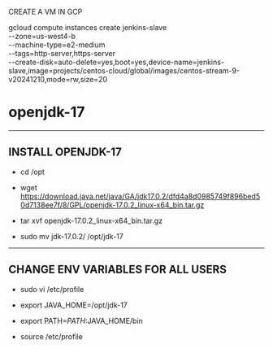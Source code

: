 CREATE A VM IN GCP

gcloud compute instances create jenkins-slave \
    --zone=us-west4-b \
    --machine-type=e2-medium \
    --tags=http-server,https-server \
    --create-disk=auto-delete=yes,boot=yes,device-name=jenkins-slave,image=projects/centos-cloud/global/images/centos-stream-9-v20241210,mode=rw,size=20


# openjdk-17
--------------------
 INSTALL OPENJDK-17
--------------------
- cd /opt

- wget https://download.java.net/java/GA/jdk17.0.2/dfd4a8d0985749f896bed50d7138ee7f/8/GPL/openjdk-17.0.2_linux-x64_bin.tar.gz

- tar xvf openjdk-17.0.2_linux-x64_bin.tar.gz

- sudo mv jdk-17.0.2/ /opt/jdk-17

----------------------------------
 CHANGE ENV VARIABLES FOR ALL USERS
-------------------------------------
- sudo vi /etc/profile

- export JAVA_HOME=/opt/jdk-17
- export PATH=$PATH:$JAVA_HOME/bin

- source /etc/profile
